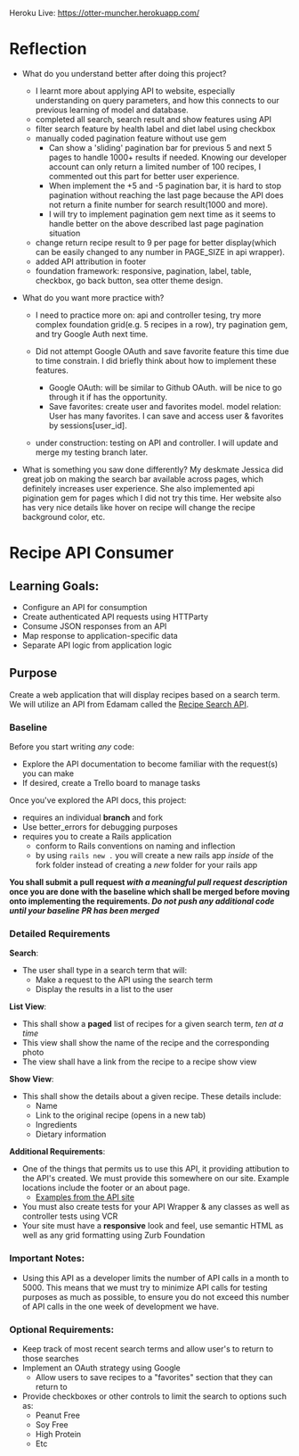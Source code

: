 Heroku Live: https://otter-muncher.herokuapp.com/

# Reflection

- What do you understand better after doing this project?
	- I learnt more about applying API to website, especially understanding on query parameters, and how this connects to our previous learning of model and database.
	- completed all search, search result and show features using API
	- filter search feature by health label and diet label using checkbox
	- manually coded pagination feature without use gem 
	   - Can show a 'sliding' pagination bar for previous 5 and next 5 pages to handle 1000+ results if needed. Knowing our developer account can only return a limited number of 100 recipes, I commented out this part for better user experience.
	   - When implement the +5 and -5 pagination bar, it is hard to stop pagination without reaching the last page because the API does not return a finite number for search result(1000 and more). 
	   - I will try to implement pagination gem next time as it seems to handle better on the above described last page pagination situation
	- change return recipe result to 9 per page for better display(which can be easily changed to any number in  PAGE_SIZE in api wrapper).
	- added API attribution in footer
	- foundation framework: responsive, pagination, label, table, checkbox, go back button, sea otter theme design.


- What do you want more practice with?
	- I need to practice more on: api and controller tesing, try more complex foundation grid(e.g. 5 recipes in a row), try pagination gem, and try Google Auth next time.
	- Did not attempt Google OAuth and save favorite feature this time due to time constrain. I did briefly think about how to implement these features. 
	    - Google OAuth: will be similar to Github OAuth. will be nice to go through it if has the opportunity.
	    - Save favorites: create user and favorites model. model relation: User has many favorites. I can save and access user & favorites by sessions[user_id].

	-  under construction: testing on API and controller. I will update and merge my testing branch later. 
	

- What is something you saw done differently?
My deskmate Jessica did great job on making the search bar available across pages, which definitely increases user experience. She also implemented api pigination gem for pages which I did not try this time. Her website also has very nice details like hover on recipe will change the recipe background color, etc.


# Recipe API Consumer

## Learning Goals:
- Configure an API for consumption
- Create authenticated API requests using HTTParty
- Consume JSON responses from an API
- Map response to application-specific data
- Separate API logic from application logic

## Purpose
Create a web application that will display recipes based on a search term. We will utilize an API from Edamam called the [Recipe Search API](https://developer.edamam.com/edamam-recipe-api).


### Baseline
Before you start writing _any_ code:

- Explore the API documentation to become familiar with the request(s) you can make
- If desired, create a Trello board to manage tasks

Once you've explored the API docs, this project:

- requires an individual **branch** and fork
- Use better_errors for debugging purposes
- requires you to create a Rails application
  - conform to Rails conventions on naming and inflection
  - by using `rails new .` you will create a new rails app _inside_ of the fork folder instead of creating a _new_ folder for your rails app
  
**You shall submit a pull request _with a meaningful pull request description_ once you are done with the baseline which shall be merged before moving onto implementing the requirements. _Do not push any additional code until your baseline PR has been merged_**


### Detailed Requirements  
**Search**:  
- The user shall type in a search term that will:
  - Make a request to the API using the search term
  - Display the results in a list to the user
  
**List View**:  
- This shall show a **paged** list of recipes for a given search term, _ten at a time_
- This view shall show the name of the recipe and the corresponding photo
- The view shall have a link from the recipe to a recipe show view

**Show View**:  
- This shall show the details about a given recipe. These details include:
  - Name
  - Link to the original recipe (opens in a new tab)
  - Ingredients
  - Dietary information
  
**Additional Requirements**:  
- One of the things that permits us to use this API, it providing attibution to the API's created. We must provide this somewhere on our site. Example locations include the footer or an about page. 
  - [Examples from the API site](https://www.dropbox.com/sh/ss34tnh4kyfxkxu/AADNJ_pB7Ou8_MVrYxgM4aQYa?dl=0&preview=Attribution+examples.pdf)
- You must also create tests for your API Wrapper & any classes as well as controller tests using VCR
- Your site must have a **responsive** look and feel, use semantic HTML as well as any grid formatting using Zurb Foundation

### Important Notes:
- Using this API as a developer limits the number of API calls in a month to 5000. This means that we must try to minimize API calls for testing purposes as much as possible, to ensure you do not exceed this number of API calls in the one week of development we have.


### Optional Requirements:
- Keep track of most recent search terms and allow user's to return to those searches
- Implement an OAuth strategy using Google
  - Allow users to save recipes to a "favorites" section that they can return to
-  Provide checkboxes or other controls to limit the search to options such as:
	-  Peanut Free
	-  Soy Free
	-  High Protein
	-  Etc
 
